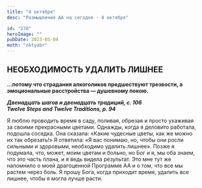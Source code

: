 ```yaml
---
title: "4 октября"
desc: "Размышления АА на сегодня - 4 октября"

id: "278"
heroImage: ""
pubDate: 2023-05-04
moth: "oktyabr"
---
```


## НЕОБХОДИМОСТЬ УДАЛИТЬ ЛИШНЕЕ

**…потому что страдания алкоголиков предшествуют трезвости, а эмоциональные
расстройства — душевному покою.**

**_Двенадцать шагов и двенадцать традиций, с. 106  
Twelve Steps and Twelve Traditions, p. 94_**

Я люблю проводить время в саду, поливая, обрезая и просто ухаживая за своими
прекрасными цветами. Однажды, когда я деловито работала, подошла соседка. Она
сказала: «Какие чудесные цветы, как же можно их так обрезать!» Я ответила: «Я
вас понимаю, но, чтобы они росли сильными и здоровыми, необходимо удалить
лишнее». Позже я подумала, что, может, моим цветам и больно, но Бог и я, мы
оба знаем, что это часть плана, и я ведь видела результат. Это мне тут же
напомнило о моей драгоценной Программе АА и о том, что все мы растем через
боль. Я прошу Бога, когда приходит время, удалить все лишнее, чтобы я могла
лучше расти.

